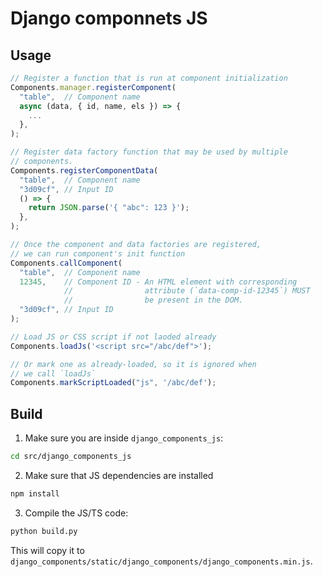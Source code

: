 # Django componnets JS

## Usage

```js
// Register a function that is run at component initialization
Components.manager.registerComponent(
  "table",  // Component name
  async (data, { id, name, els }) => {
    ...
  },
);

// Register data factory function that may be used by multiple
// components.
Components.registerComponentData(
  "table",  // Component name
  "3d09cf", // Input ID
  () => {
    return JSON.parse('{ "abc": 123 }');
  },
);

// Once the component and data factories are registered,
// we can run component's init function
Components.callComponent(
  "table",  // Component name
  12345,    // Component ID - An HTML element with corresponding
            //                attribute (`data-comp-id-12345`) MUST
            //                be present in the DOM.
  "3d09cf", // Input ID
);

// Load JS or CSS script if not laoded already
Components.loadJs('<script src="/abc/def">');

// Or mark one as already-loaded, so it is ignored when
// we call `loadJs`
Components.markScriptLoaded("js", '/abc/def');
```

## Build

1. Make sure you are inside `django_components_js`:

```sh
cd src/django_components_js
```

2. Make sure that JS dependencies are installed

```sh
npm install
```

3. Compile the JS/TS code:

```sh
python build.py
```

This will copy it to `django_components/static/django_components/django_components.min.js`.
